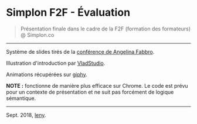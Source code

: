 # Simplon F2F - Évaluation

> Présentation finale dans le cadre de la F2F (formation des formateurs) @ Simplon.co

* * *

Système de slides tirés de la [conférence de Angelina Fabbro](https://github.com/afabbro/jsconf2013/).

Illustration d'introduction par [VladStudio](https://www.vladstudio.com/fr/wallpaper/?lower_antelope).

Animations récupérées sur [giphy](https://giphy.com/).

**NOTE :** fonctionne de manière plus efficace sur Chrome. Le code est prévu pour un contexte de présentation et ne suit pas forcément de logique sémantique.

* * *

Sept. 2018, [leny](https://github.com/leny).
